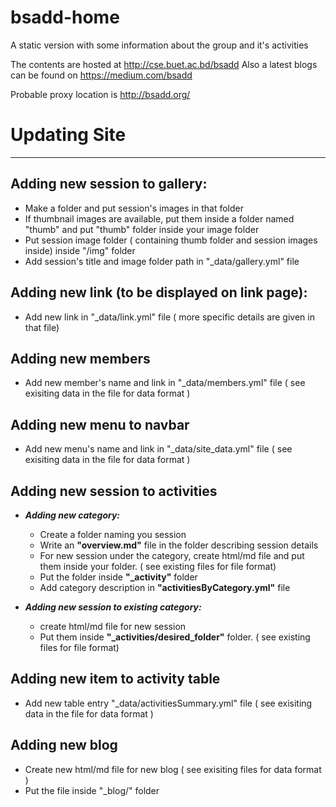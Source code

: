 # bsadd-home
A static version with some information about the group and it's activities

The contents are hosted at http://cse.buet.ac.bd/bsadd
Also a latest blogs can be found on https://medium.com/bsadd

Probable proxy location is http://bsadd.org/

# Updating Site
---
## Adding new session to gallery:

- Make a folder and put session's images in that folder
- If thumbnail images are available, put them inside a folder named "thumb" and put "thumb" folder inside your image folder 
- Put session image folder ( containing thumb folder and session images inside) inside "/img" folder 
- Add session's title and image folder  path in "_data/gallery.yml" file

## Adding new link (to be displayed on link page): 

- Add new link in "_data/link.yml" file ( more specific details are given in that file) 


## Adding new members 

- Add new member's name and link in "_data/members.yml" file ( see exisiting data in the file for data format ) 

## Adding new menu to navbar 

- Add new menu's name and link in "_data/site_data.yml" file (  see exisiting data in the file for data format ) 

## Adding new session to activities  

- ***Adding new category:*** 
	- Create a folder naming you session
	- Write an **"overview.md"** file in the folder describing session details
	- For new session under the category, create html/md file and put them inside your folder. ( see existing files for file format) 
	- Put the folder inside **"_activity"** folder 
	- Add category description in **"activitiesByCategory.yml"** file 
	
- ***Adding new session to existing category:*** 
	-  create html/md file for new session 
	- Put them inside **"_activities/desired_folder"** folder. ( see existing files for file format) 

## Adding new item to activity table  

- Add new table entry   "_data/activitiesSummary.yml" file (  see exisiting data in the file for data format ) 

## Adding new blog  

- Create new html/md file for new blog (  see exisiting files for data format ) 
- Put the file inside "_blog/" folder 
